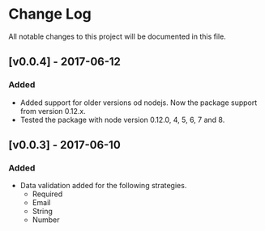 # Change Log
All notable changes to this project will be documented in this file.

## [v0.0.4] - 2017-06-12
### Added
- Added support for older versions od nodejs. Now the package support from version 0.12.x.
- Tested the package with node version 0.12.0, 4, 5, 6, 7 and 8.

## [v0.0.3] - 2017-06-10
### Added
- Data validation added for the following strategies.
    - Required
    - Email
    - String
    - Number
